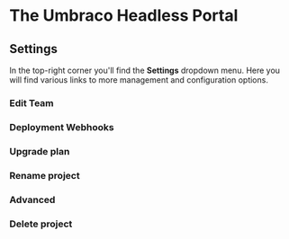 # The Umbraco Headless Portal

## Settings

In the top-right corner you'll find the **Settings** dropdown menu. Here you will find various links to more management and configuration options.

### Edit Team

### Deployment Webhooks

### Upgrade plan

### Rename project

### Advanced

### Delete project